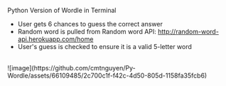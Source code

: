Python Version of Wordle in Terminal
- User gets 6 chances to guess the correct answer
- Random word is pulled from Random word API: http://random-word-api.herokuapp.com/home
- User's guess is checked to ensure it is a valid 5-letter word
 <br>
![image](https://github.com/cmtnguyen/Py-Wordle/assets/66109485/2c700c1f-f42c-4d50-805d-1158fa35fcb6)
